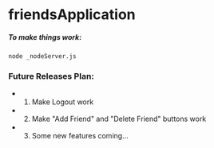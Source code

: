 friendsApplication
==================
##### To make things work:

    node _nodeServer.js
    
### Future Releases Plan:

- 1. Make Logout work
- 2. Make "Add Friend" and "Delete Friend" buttons work
- 3. Some new features coming...

